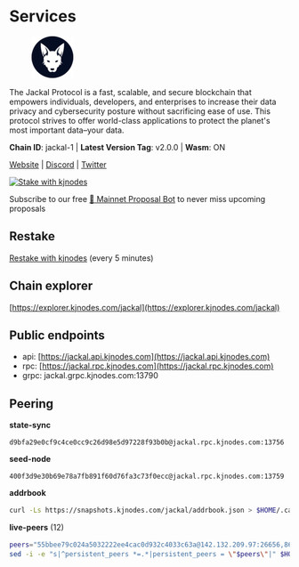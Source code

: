 # Services

<figure><img src="https://raw.githubusercontent.com/kj89/cosmos-images/main/logos/jackal.png" alt=""><figcaption></figcaption></figure>

The Jackal Protocol is a fast, scalable, and secure blockchain that empowers  individuals, developers, and enterprises to increase their data privacy and  cybersecurity posture without sacrificing ease of use. This protocol strives  to offer world-class applications to protect the planet's most important data–your data.

**Chain ID**: jackal-1 | **Latest Version Tag**: v2.0.0 | **Wasm**: ON

[Website](https://jackalprotocol.com) | [Discord](https://discord.com/invite/5GKym3p6rj) | [Twitter](https://twitter.com/Jackal_Protocol)

[![Stake with kjnodes](https://i.ibb.co/cr44Q8j/button-stake-with-kjnodes.png)](https://restake.app/jackal/jklvaloper1tr3wm3mdkz0tda6t7vavqnn7fe2g4un0f67xmt)

Subscribe to our free [🤖 Mainnet Proposal Bot](https://t.me/kjnodes_proposal_bot) to never miss upcoming proposals

## Restake

[Restake with kjnodes](https://restake.app/jackal/jklvaloper1tr3wm3mdkz0tda6t7vavqnn7fe2g4un0f67xmt) (every 5 minutes)
## Chain explorer
[https://explorer.kjnodes.com/jackal](https://explorer.kjnodes.com/jackal)

## Public endpoints

* api: [https://jackal.api.kjnodes.com](https://jackal.api.kjnodes.com)
* rpc: [https://jackal.rpc.kjnodes.com](https://jackal.rpc.kjnodes.com)
* grpc: jackal.grpc.kjnodes.com:13790

## Peering

**state-sync**

```text
d9bfa29e0cf9c4ce0cc9c26d98e5d97228f93b0b@jackal.rpc.kjnodes.com:13756
```

**seed-node**

```text
400f3d9e30b69e78a7fb891f60d76fa3c73f0ecc@jackal.rpc.kjnodes.com:13759
```

**addrbook**
```bash
curl -Ls https://snapshots.kjnodes.com/jackal/addrbook.json > $HOME/.canine/config/addrbook.json
```

**live-peers** (12)
```bash
peers="55bbee79c024a5032222ee4cac0d932c4033c63a@142.132.209.97:26656,8612a23c72c87d565be3deb460a82fe153087cf4@65.108.200.59:26656,7d07a94348e20b698e0ebc264a8fe6f64128368c@198.7.61.46:26656,d9bfa29e0cf9c4ce0cc9c26d98e5d97228f93b0b@65.109.88.38:13756,637166728d6103ad4ec9fff97a321a024bff3e58@65.109.94.221:28656,8d59eb5f7ad207e59c06620f6e9e7b6760b56211@65.108.75.107:18656,713d202326eedaed41d467b26051aba62727febd@5.9.69.241:26656,dbec14a10d43c25d77ee9987a985652fa4e6344a@131.153.59.6:26656,f7b5bc8e8eb8a954f9c36ac7c06ff7b9b847c785@167.86.82.140:46656,5a4d1a83c877dd5db378ef5f897824273c2d4beb@141.95.72.198:36656,68b81df146d915f599775a18953bbefbd49d024a@193.70.33.64:17556,103d98454586d48686b9a0b734b3a3cd056ebded@15.235.114.171:26656"
sed -i -e "s|^persistent_peers *=.*|persistent_peers = \"$peers\"|" $HOME/.canine/config/config.toml
```
